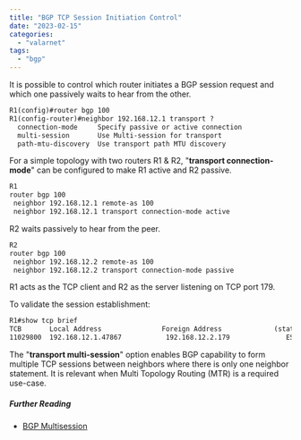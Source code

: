 ```yaml
---
title: "BGP TCP Session Initiation Control"
date: "2023-02-15"
categories: 
  - "valarnet"
tags: 
  - "bgp"
--- 
```


It is possible to control which router initiates a BGP session request and which one passively waits to hear from the other.

```md
R1(config)#router bgp 100
R1(config-router)#neighbor 192.168.12.1 transport ?
  connection-mode     Specify passive or active connection
  multi-session       Use Multi-session for transport
  path-mtu-discovery  Use transport path MTU discovery
```

For a simple topology with two routers R1 & R2, "**transport connection-mode**" can be configured to make R1 active and R2 passive.

```md
R1
router bgp 100
 neighbor 192.168.12.1 remote-as 100
 neighbor 192.168.12.1 transport connection-mode active
```

R2 waits passively to hear from the peer.
```md
R2
router bgp 100
 neighbor 192.168.12.2 remote-as 100
 neighbor 192.168.12.2 transport connection-mode passive
```

R1 acts as the TCP client and  R2 as the server listening on TCP port 179. 

To validate the session establishment:
```md
R1#show tcp brief
TCB       Local Address               Foreign Address             (state)
11029800  192.168.12.1.47867           192.168.12.2.179              ESTAB
```

The "**transport multi-session**" option enables BGP capability to form multiple TCP sessions between neighbors where there is only one neighbor statement. It is relevant when Multi Topology Routing (MTR) is a required use-case.

##### Further Reading
- <a href="https://community.cisco.com/t5/service-providers-knowledge-base/bgp-multisession/ta-p/3128005" target="_blank">BGP Multisession</a>
